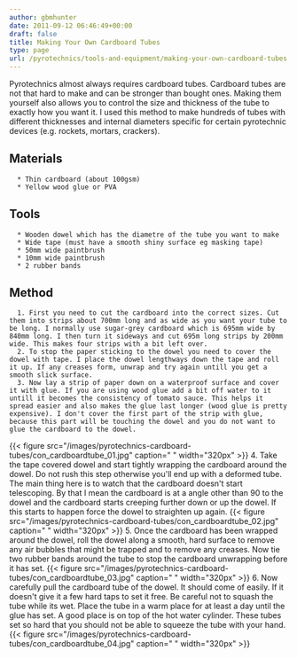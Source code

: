 ```yaml
---
author: gbmhunter
date: 2011-09-12 06:46:49+00:00
draft: false
title: Making Your Own Cardboard Tubes
type: page
url: /pyrotechnics/tools-and-equipment/making-your-own-cardboard-tubes
---
```


Pyrotechnics almost always requires cardboard tubes. Cardboard tubes are not that hard to make and can be stronger than bought ones. Making them yourself also allows you to control the size and thickness of the tube to exactly how you want it. I used this method to make hundreds of tubes with different thicknesses and internal diameters specific for certain pyrotechnic devices (e.g. rockets, mortars, crackers).


## Materials





	  * Thin cardboard (about 100gsm)
	  * Yellow wood glue or PVA



## Tools





	  * Wooden dowel which has the diametre of the tube you want to make
	  * Wide tape (must have a smooth shiny surface eg masking tape)
	  * 50mm wide paintbrush
	  * 10mm wide paintbrush
	  * 2 rubber bands



## Method





	  1. First you need to cut the cardboard into the correct sizes. Cut them into strips about 700mm long and as wide as you want your tube to be long. I normally use sugar-grey cardboard which is 695mm wide by 840mm long. I then turn it sideways and cut 695m long strips by 200mm wide. This makes four strips with a bit left over.
	  2. To stop the paper sticking to the dowel you need to cover the dowel with tape. I place the dowel lengthways down the tape and roll it up. If any creases form, unwrap and try again untill you get a smooth slick surface.
	  3. Now lay a strip of paper down on a waterproof surface and cover it with glue. If you are using wood glue add a bit off water to it untill it becomes the consistency of tomato sauce. This helps it spread easier and also makes the glue last longer (wood glue is pretty expensive). I don't cover the first part of the strip with glue, because this part will be touching the dowel and you do not want to glue the cardboard to the dowel.
{{< figure src="/images/pyrotechnics-cardboard-tubes/con_cardboardtube_01.jpg" caption=" "  width="320px" >}}
	  4. Take the tape covered dowel and start tightly wrapping the cardboard around the dowel. Do not rush this step otherwise you'll end up with a deformed tube. The main thing here is to watch that the cardboard doesn't start telescoping. By that I mean the cardboard is at a angle other than 90 to the dowel and the cardboard starts creeping further down or up the dowel. If this starts to happen force the dowel to straighten up again.
{{< figure src="/images/pyrotechnics-cardboard-tubes/con_cardboardtube_02.jpg" caption=" "  width="320px" >}}
	  5. Once the cardboard has been wrapped around the dowel, roll the dowel along a smooth, hard surface to remove any air bubbles that might be trapped and to remove any creases. Now tie two rubber bands around the tube to stop the cardboard unwrapping before it has set.
{{< figure src="/images/pyrotechnics-cardboard-tubes/con_cardboardtube_03.jpg" caption=" "  width="320px" >}}
	  6. Now carefully pull the cardboard tube of the dowel. It should come of easily. If it doesn't give it a few hard taps to set it free. Be careful not to squash the tube while its wet. Place the tube in a warm place for at least a day until the glue has set. A good place is on top of the hot water cylinder. These tubes set so hard that you should not be able to squeeze the tube with your hand.
{{< figure src="/images/pyrotechnics-cardboard-tubes/con_cardboardtube_04.jpg" caption=" "  width="320px" >}}


